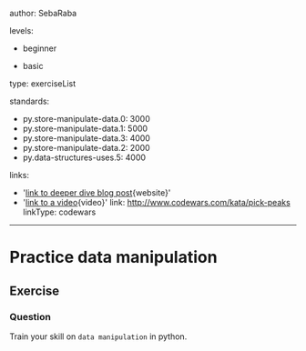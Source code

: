 author: SebaRaba

levels:

  - beginner

  - basic

type: exerciseList

standards:

  - py.store-manipulate-data.0: 3000
  - py.store-manipulate-data.1: 5000
  - py.store-manipulate-data.3: 4000
  - py.store-manipulate-data.2: 2000
  - py.data-structures-uses.5: 4000

links:

  - '[link to deeper dive blog post](https://www.analyticsvidhya.com/blog/2016/01/12-pandas-techniques-python-data-manipulation/){website}'
  - '[link to a video](https://www.youtube.com/watch?v=Iqjy9UqKKuo){video}'
link: http://www.codewars.com/kata/pick-peaks
linkType: codewars
---
# Practice data manipulation
## Exercise
### Question

Train your skill on `data manipulation` in python.
